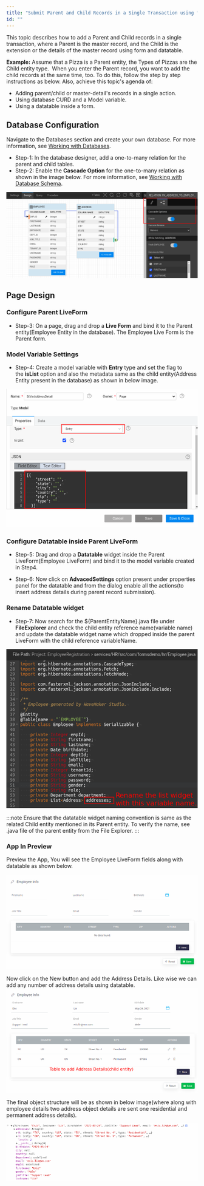 ```yaml
---
title: "Submit Parent and Child Records in a Single Transaction using form and datatable"
id: ""
---
```


This topic describes how to add a Parent and Child records in a single transaction, where a Parent is the master record, and the Child is the extension or the details of the master record using form and datatable. 

**Example:**
Assume that a Pizza is a Parent entity, the Types of Pizzas are the Child entity type.  When you enter the Parent record, you want to add the child records at the same time, too. To do this, follow the step by step instructions as below. Also, achieve this topic's agenda of:

- Adding parent/child or master-detail's records in a single action.
- Using database CURD and a Model variable.
- Using a datatable inside a form. 

## Database Configuration

Navigate to the Databases section and create your own database. For more information, see [Working with Databases](/learn/app-development/services/database-services/working-with-databases/).

- Step-1: In the database designer, add a one-to-many relation for the parent and child tables.
- Step-2: Enable the **Cascade Option** for the one-to-many relation as shown in the image below. For more information, see [Working with Database Schema](/learn/app-development/services/database-services/working-database-schema/).

[![](/learn/assets/form/db-cascade.png)](/learn/assets/form/db-cascade.png)

## Page Design

### Configure Parent LiveForm
- Step-3: On a page, drag and drop a **Live Form** and bind it to the Parent entity(Employee Entity in the database). The Employee Live Form is the Parent form.

### Model Variable Settings
- Step-4: Create a model variable with **Entry** type and set the flag to the **isList** option and also the metadata same as the child entity(Address Entity present in the database) as shown in below image.

[![](/learn/assets/form/model-variable.png)](/learn/assets/form/model-variable.png)

### Configure Datatable inside Parent LiveForm
- Step-5: Drag and drop a **Datatable** widget inside the Parent LiveForm(Employee LiveForm) and bind it to the model variable created in Step4.

- Step-6: Now click on **AdvacedSettings** option present under properties panel for the datatable and from the dialog enable all the actions(to insert address details during parent record submission).

### Rename Datatable widget
- Step-7: Now search for the ${ParentEntityName}.java file under **FileExplorer** and check the child entity reference name(variable name) and update the datatable widget name which dropped inside the parent LiveForm with the child reference variableName.

[![](/learn/assets/form/Employeepojo.png)](/learn/assets/form/Employeepojo.png)

:::note
Ensure that the datatable widget naming convention is same as the related Child entity mentioned in its Parent entity. To verify the name, see .java file of the parent entity from the File Explorer.
:::

### App In Preview
Preview the App, You will see the Employee LiveForm fields along with datatable as shown below.

[![](/learn/assets/form/form-datatable.png)](/learn/assets/form/form-datatable.png)

Now click on the New button and add the Address Details. Like wise we can add any number of address details using datatable.
[![](/learn/assets/form/form-table-data.png)](/learn/assets/form/form-table-data.png)

The final object structure will be as shown in below image(where along with employee details two address object details are sent one residential and permanent address details).

[![](/learn/assets/form/form-table-object.png)](/learn/assets/form/form-table-object.png)